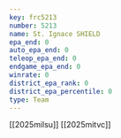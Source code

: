```yaml
---
key: frc5213
number: 5213
name: St. Ignace SHIELD
epa_end: 0
auto_epa_end: 0
teleop_epa_end: 0
endgame_epa_end: 0
winrate: 0
district_epa_rank: 0
district_epa_percentile: 0
type: Team
---
```

[[2025milsu]]
[[2025mitvc]]

